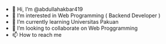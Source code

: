 - 👋 Hi, I’m @abdullahakbar419
- 👀 I’m interested in Web Programming ( Backend Developer )
- 🌱 I’m currently learning Universitas Pakuan
- 💞️ I’m looking to collaborate on Web Proggramming
- 📫 How to reach me 

<!---
abdullahakbar419/abdullahakbar419 is a ✨ special ✨ repository because its `README.md` (this file) appears on your GitHub profile.
You can click the Preview link to take a look at your changes.
--->

